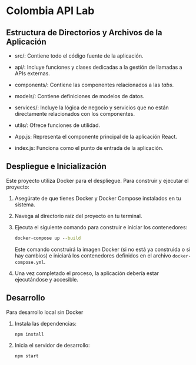 # Colombia API Lab

## Estructura de Directorios y Archivos de la Aplicación

- src/: Contiene todo el código fuente de la aplicación.

- api/: Incluye funciones y clases dedicadas a la gestión de llamadas a APIs externas.

- components/: Contiene las componentes relacionados a las _tabs_.

- models/: Contiene definiciones de modelos de datos.

- services/: Incluye la lógica de negocio y servicios que no están directamente relacionados con los componentes.

- utils/: Ofrece funciones de utilidad.

- App.js: Representa el componente principal de la aplicación React.

- index.js: Funciona como el punto de entrada de la aplicación.

## Despliegue e Inicialización

Este proyecto utiliza Docker para el despliegue. Para construir y ejecutar el proyecto:

1. Asegúrate de que tienes Docker y Docker Compose instalados en tu sistema.

2. Navega al directorio raíz del proyecto en tu terminal.

3. Ejecuta el siguiente comando para construir e iniciar los contenedores:

   ``` cmd
   docker-compose up --build
   ```

   Este comando construirá la imagen Docker (si no está ya construida o si hay cambios) e iniciará los contenedores definidos en el archivo `docker-compose.yml`.

4. Una vez completado el proceso, la aplicación debería estar ejecutándose y accesible.

## Desarrollo

Para desarrollo local sin Docker

1. Instala las dependencias:

   ``` cmd
   npm install
   ```

2. Inicia el servidor de desarrollo:

   ``` cmd
   npm start
   ```
